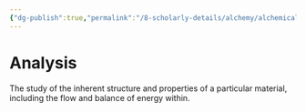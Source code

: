 ```yaml
---
{"dg-publish":true,"permalink":"/8-scholarly-details/alchemy/alchemical-processes/analysis/","noteIcon":""}
---
```


# Analysis

The study of the inherent structure and properties of a particular material, including the flow and balance of energy within.